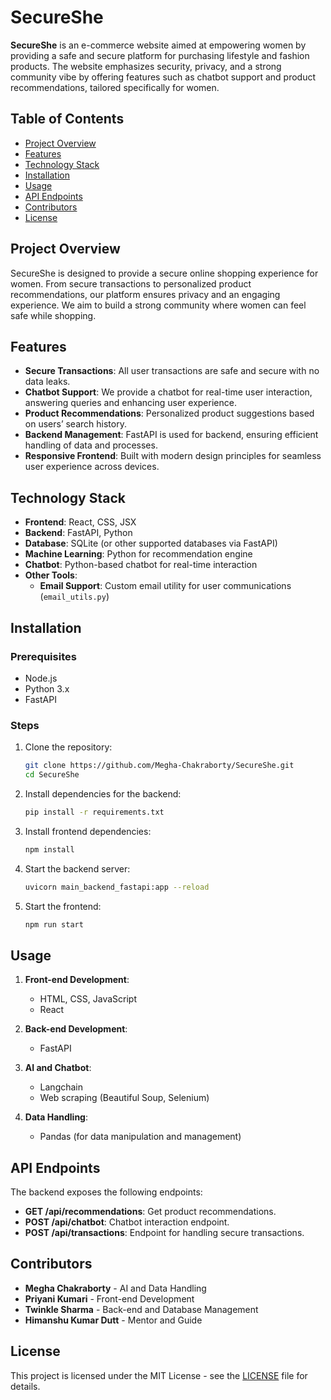 # SecureShe

**SecureShe** is an e-commerce website aimed at empowering women by providing a safe and secure platform for purchasing lifestyle and fashion products. The website emphasizes security, privacy, and a strong community vibe by offering features such as chatbot support and product recommendations, tailored specifically for women.

## Table of Contents

- [Project Overview](#project-overview)
- [Features](#features)
- [Technology Stack](#technology-stack)
- [Installation](#installation)
- [Usage](#usage)
- [API Endpoints](#api-endpoints)
- [Contributors](#contributors)
- [License](#license)

## Project Overview

SecureShe is designed to provide a secure online shopping experience for women. From secure transactions to personalized product recommendations, our platform ensures privacy and an engaging experience. We aim to build a strong community where women can feel safe while shopping.

## Features

- **Secure Transactions**: All user transactions are safe and secure with no data leaks.
- **Chatbot Support**: We provide a chatbot for real-time user interaction, answering queries and enhancing user experience.
- **Product Recommendations**: Personalized product suggestions based on users’ search history.
- **Backend Management**: FastAPI is used for backend, ensuring efficient handling of data and processes.
- **Responsive Frontend**: Built with modern design principles for seamless user experience across devices.

## Technology Stack

- **Frontend**: React, CSS, JSX
- **Backend**: FastAPI, Python
- **Database**: SQLite (or other supported databases via FastAPI)
- **Machine Learning**: Python for recommendation engine
- **Chatbot**: Python-based chatbot for real-time interaction
- **Other Tools**: 
  - **Email Support**: Custom email utility for user communications (`email_utils.py`)

## Installation

### Prerequisites
- Node.js
- Python 3.x
- FastAPI

### Steps

1. Clone the repository:

   ```bash
   git clone https://github.com/Megha-Chakraborty/SecureShe.git
   cd SecureShe
   ```

2. Install dependencies for the backend:
   ```bash
   pip install -r requirements.txt
   ```

3. Install frontend dependencies:
   ```bash
   npm install
   ```

4. Start the backend server:
   ```bash
   uvicorn main_backend_fastapi:app --reload
   ```

5. Start the frontend:
   ```bash
   npm run start
   ```

## Usage

1. **Front-end Development**:
   - HTML, CSS, JavaScript
   - React

2. **Back-end Development**:
   - FastAPI

3. **AI and Chatbot**:
   - Langchain
   - Web scraping (Beautiful Soup, Selenium)

4. **Data Handling**:
   - Pandas (for data manipulation and management)

## API Endpoints

The backend exposes the following endpoints:

- **GET /api/recommendations**: Get product recommendations.
- **POST /api/chatbot**: Chatbot interaction endpoint.
- **POST /api/transactions**: Endpoint for handling secure transactions.

## Contributors

- **Megha Chakraborty** - AI and Data Handling
- **Priyani Kumari** - Front-end Development
- **Twinkle Sharma** - Back-end and Database Management
- **Himanshu Kumar Dutt** - Mentor and Guide

## License

This project is licensed under the MIT License - see the [LICENSE](LICENSE) file for details.